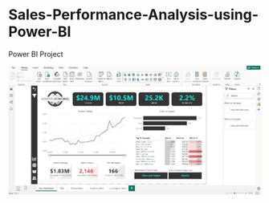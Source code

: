 # Sales-Performance-Analysis-using-Power-BI
Power BI Project


![Excel Dashboard](Report-Images/Exec-Dashboard.jpg)


